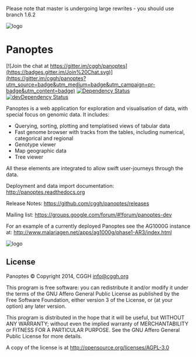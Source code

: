 Please note that master is undergoing large rewrites - you should use branch 1.6.2

![logo](https://raw.github.com/cggh/panoptes/master/logo.png)

Panoptes
========

[![Join the chat at https://gitter.im/cggh/panoptes](https://badges.gitter.im/Join%20Chat.svg)](https://gitter.im/cggh/panoptes?utm_source=badge&utm_medium=badge&utm_campaign=pr-badge&utm_content=badge)
[![Dependency Status](https://david-dm.org/cggh/panoptes.svg?path=webapp)](https://david-dm.org/cggh/panoptes?path=webapp)
[![devDependency Status](https://david-dm.org/cggh/panoptes/dev-status.svg?path=webapp)](https://david-dm.org/cggh/panoptes?path=webapp#info=devDependencies)

Panoptes is a web application for exploration and visualisation of
data, with special focus on genomic data. It includes:

* Querying, sorting, plotting and templatised views of tabular data
* Fast genome browser with tracks from the tables, including numerical, categorical and regional
* Genotype viewer
* Map geographic data
* Tree viewer

All these elements are integrated to allow swift user-journeys through the data.

Deployment and data import documentation: http://panoptes.readthedocs.org

Release Notes: https://github.com/cggh/panoptes/releases

Mailing list: https://groups.google.com/forum/#!forum/panoptes-dev


For an example of a currently deployed Panoptes see the AG1000G instance at:
http://www.malariagen.net/apps/ag1000g/phase1-AR3/index.html

![logo](https://raw.github.com/cggh/panoptes/master/documentation/screenies.png "Screenshots")




License
-------
Panoptes © Copyright 2014, CGGH <info@cggh.org>

This program is free software: you can redistribute it and/or modify
it under the terms of the GNU Affero General Public License as
published by the Free Software Foundation, either version 3 of the
License, or (at your option) any later version.

This program is distributed in the hope that it will be useful,
but WITHOUT ANY WARRANTY; without even the implied warranty of
MERCHANTABILITY or FITNESS FOR A PARTICULAR PURPOSE.  See the
GNU Affero General Public License for more details.

A copy of the license is at <http://opensource.org/licenses/AGPL-3.0>
